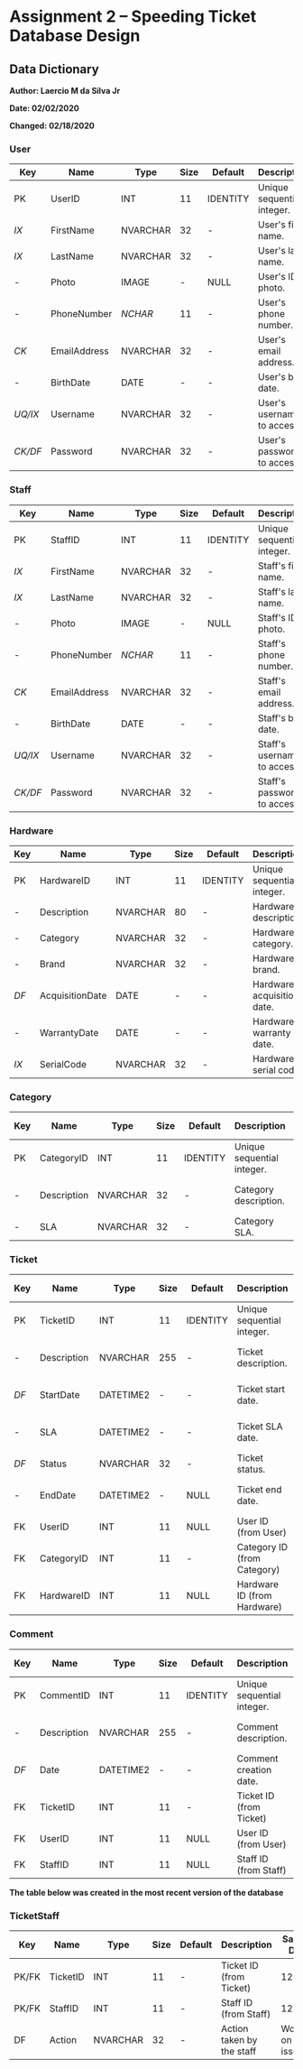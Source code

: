 # Assignment 2 – Speeding Ticket Database Design

## Data Dictionary

__Author: Laercio M da Silva Jr__

__Date: 02/02/2020__

__Changed: 02/18/2020__

### User

|Key    |Name         |Type    |Size|Default  |Description                |Sample Data       |
|-------|-------------|--------|----|---------|---------------------------|------------------|
|PK     |UserID       |INT     |11  |IDENTITY |Unique sequential integer. |123456            |
|*IX*   |FirstName    |NVARCHAR|32  |-        |User's first name.         |Laercio           |
|*IX*   |LastName     |NVARCHAR|32  |-        |User's last name.          |Silva             |
|-      |Photo        |IMAGE   |-   |NULL     |User's ID photo.           |_image.jpg_       |
|-      |PhoneNumber  |*NCHAR* |11  |-        |User's phone number.       |17828821234       |
|*CK*   |EmailAddress |NVARCHAR|32  |-        |User's email address.      |laercio@gmail.com |
|-      |BirthDate    |DATE    |-   |-        |User's birth date.         |1991-03-09        |
|*UQ/IX*|Username     |NVARCHAR|32  |-        |User's username to access. |LaercioSilva      |
|*CK/DF*|Password     |NVARCHAR|32  |-        |User's password to access. |ABCDEF12          |

### Staff

|Key    |Name         |Type    |Size|Default  |Description                 |Sample Data       |
|-------|-------------|--------|----|---------|----------------------------|------------------|
|PK     |StaffID      |INT     |11  |IDENTITY |Unique sequential integer.  |123456            |
|*IX*   |FirstName    |NVARCHAR|32  |-        |Staff's first name.         |John              |
|*IX*   |LastName     |NVARCHAR|32  |-        |Staff's last name.          |Seinfield         |
|-      |Photo        |IMAGE   |-   |NULL     |Staff's ID photo.           |_image.jpg_       |
|-      |PhoneNumber  |*NCHAR* |11  |-        |Staff's phone number.       |17828829876       |
|*CK*   |EmailAddress |NVARCHAR|32  |-        |Staff's email address.      |john_s@staff.com  |
|-      |BirthDate    |DATE    |-   |-        |Staff's birth date.         |1985-11-01        |
|*UQ/IX*|Username     |NVARCHAR|32  |-        |Staff's username to access. |JohnSeinfield     |
|*CK/DF*|Password     |NVARCHAR|32  |-        |Staff's password to access. |ABCDEF12          |

### Hardware

|Key |Name            |Type    |Size|Default  |Description                |Sample Data       |
|----|----------------|--------|----|---------|---------------------------|------------------|
|PK  |HardwareID      |INT     |11  |IDENTITY |Unique sequential integer. |123456            |
|-   |Description     |NVARCHAR|80  |-        |Hardware description.      |Mouse Optical USB |
|-   |Category        |NVARCHAR|32  |-        |Hardware category.         |Mouse             |
|-   |Brand           |NVARCHAR|32  |-        |Hardware brand.            |Razer             |
|*DF*|AcquisitionDate |DATE    |-   |-        |Hardware acquisition date. |2018-11-15        |
|-   |WarrantyDate    |DATE    |-   |-        |Hardware warranty date.    |2019-11-15        |
|*IX*|SerialCode      |NVARCHAR|32  |-        |Hardware serial code.      |MOU58768524A      |

### Category

|Key|Name            |Type    |Size|Default  |Description                |Sample Data          |
|---|----------------|--------|----|---------|---------------------------|---------------------|
|PK |CategoryID      |INT     |11  |IDENTITY |Unique sequential integer. |123456               |
|-  |Description     |NVARCHAR|32  |-        |Category description.      |Software - MS Office |
|-  |SLA             |NVARCHAR|32  |-        |Category SLA.              |Medium Priority      |

### Ticket

|Key |Name        |Type     |Size|Default  |Description                 |Sample Data          |
|----|------------|---------|----|---------|----------------------------|---------------------|
|PK  |TicketID    |INT      |11  |IDENTITY |Unique sequential integer.  |123456               |
|-   |Description |NVARCHAR |255 |-        |Ticket description.         |Mouse doens`t work...|
|*DF*|StartDate   |DATETIME2|-   |-        |Ticket start date.          |2020-01-26 14:12:20  |
|-   |SLA         |DATETIME2|-   |-        |Ticket SLA date.            |2020-01-28 14:12:20  |
|*DF*|Status      |NVARCHAR |32  |-        |Ticket status.              |Open                 |
|-   |EndDate     |DATETIME2|-   |NULL     |Ticket end date.            |2020-01-27 09:47:00  |
|FK  |UserID      |INT      |11  |NULL     |User ID (from User)         |123456               |
|FK  |CategoryID  |INT      |11  |-        |Category ID (from Category) |123456               |
|FK  |HardwareID  |INT      |11  |NULL     |Hardware ID (from Hardware) |123456               |

### Comment

|Key |Name        |Type     |Size|Default  |Description                 |Sample Data             |
|----|------------|---------|----|---------|----------------------------|------------------------|
|PK  |CommentID   |INT      |11  |IDENTITY |Unique sequential integer.  |123456                  |
|-   |Description |NVARCHAR |255 |-        |Comment description.        |I called the user but...|
|*DF*|Date        |DATETIME2|-   |-        |Comment creation date.      |2020-01-26 15:10:50     |
|FK  |TicketID    |INT      |11  |-        |Ticket ID (from Ticket)     |123456                  |
|FK  |UserID      |INT      |11  |NULL     |User ID (from User)         |123456                  |
|FK  |StaffID     |INT      |11  |NULL     |Staff ID (from Staff)       |123456                  |

__The table below was created in the most recent version of the database__

### TicketStaff

|Key   |Name      |Type     |Size|Default  |Description               |Sample Data          |
|------|----------|---------|----|---------|--------------------------|---------------------|
|PK/FK |TicketID  |INT      |11  |-        |Ticket ID (from Ticket)   |123456               |
|PK/FK |StaffID   |INT      |11  |-        |Staff ID (from Staff)     |123456               |
|DF    |Action    |NVARCHAR |32  |-        |Action taken by the staff |Working on the issue |
